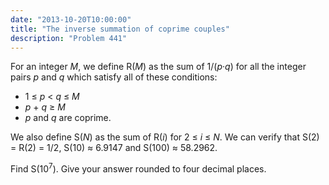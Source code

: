 ```yaml
---
date: "2013-10-20T10:00:00"
title: "The inverse summation of coprime couples"
description: "Problem 441"
---
```


<p>
For an integer <var>M</var>, we define R(<var>M</var>) as the sum of 1/(<var>p</var>·<var>q</var>) for all the integer pairs <var>p</var> and <var>q</var> which satisfy all of these conditions:
</p>
<ul><li> 1 ≤ <var>p</var> &lt; <var>q</var> ≤ <var>M</var></li>
<li> <var>p</var> + <var>q</var> ≥ <var>M</var></li>
<li> <var>p</var> and <var>q</var> are coprime.</li>
</ul><p>
We also define S(<var>N</var>) as the sum of R(<var>i</var>) for 2 ≤ <var>i</var> ≤ <var>N</var>.
We can verify that S(2) = R(2) = 1/2, S(10) ≈ 6.9147 and S(100) ≈ 58.2962.
</p>
<p>
Find S(10<sup>7</sup>). Give your answer rounded to four decimal places.
</p>

